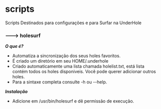 # scripts
Scripts Destinados para configurações e para Surfar na UnderHole


### ---> holesurf 
***O que é?*** <br>
* Automatiza a sincronização dos seus holes favoritos.
* É criado um diretório em seu HOME/.underhole
* Criado automaticamente uma lista chamada holelist.txt, está lista contém todos os holes disponiveis. Você pode querer adicionar outros holes.
* Para a sintaxe completa consulte -h ou --help.

***Instalação***
* Adicione em /usr/bin/holesurf e dê permissão de execução.
